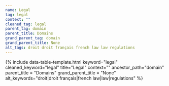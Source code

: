 ```yaml
---
name: Legal
tag: legal
context: ""
cleaned_tag: legal
parent_tag: domain
parent_title: Domains
grand_parent_tag: domain
grand_parent_title: None
alt_tags: droit droit français french law law regulations
---
```


{% include data-table-template.html 
  keyword="legal" 
  cleaned_keyword="legal" 
  title="Legal"
  context=""
  ancestor_path="domain" 
  parent_title = "Domains"
  grand_parent_title = "None"
  alt_keywords="droit|droit français|french law|law|regulations"
%}

